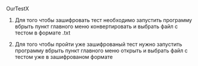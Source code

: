 OurTestX

1. Для того чтобы зашифровать тест необходимо запустить программу вбрыть пункт главного меню конвертировать и выбрать файл с тестом в формате .txt

2. Для того чтобы пройти уже зашифрованый тест нужно запустить программу вбрыть пункт главного меню открыть и выбрать файл с тестом уже в зашифрованом формате